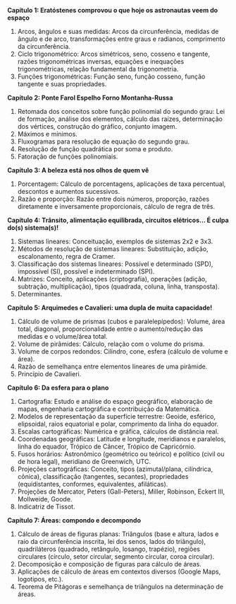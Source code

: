 **Capítulo 1: Eratóstenes comprovou o que hoje os astronautas veem do espaço**
1. Arcos, ângulos e suas medidas: Arcos da circunferência, medidas de ângulo e de arco, transformações entre graus e radianos, comprimento da circunferência.
2. Ciclo trigonométrico: Arcos simétricos, seno, cosseno e tangente, razões trigonométricas inversas, equações e inequações trigonométricas, relação fundamental da trigonometria.
3. Funções trigonométricas: Função seno, função cosseno, função tangente e suas propriedades.

**Capítulo 2: Ponte Farol Espelho Forno Montanha-Russa**
1. Retomada dos conceitos sobre função polinomial do segundo grau: Lei de formação, análise dos elementos, cálculo das raízes, determinação dos vértices, construção do gráfico, conjunto imagem.
2. Máximos e mínimos.
3. Fluxogramas para resolução de equação do segundo grau.
4. Resolução de função quadrática por soma e produto.
5. Fatoração de funções polinomiais.

**Capítulo 3: A beleza está nos olhos de quem vê**
1. Porcentagem: Cálculo de porcentagens, aplicações de taxa percentual, descontos e aumentos sucessivos.
2. Razão e proporção: Razão entre dois números, proporção, razões diretamente e inversamente proporcionais, cálculo de regra de três.

**Capítulo 4: Trânsito, alimentação equilibrada, circuitos elétricos... É culpa do(s) sistema(s)!**
1. Sistemas lineares: Conceituação, exemplos de sistemas 2x2 e 3x3.
2. Métodos de resolução de sistemas lineares: Substituição, adição, escalonamento, regra de Cramer.
3. Classificação dos sistemas lineares: Possível e determinado (SPD), impossível (SI), possível e indeterminado (SPI).
4. Matrizes: Conceito, aplicações (criptografia), operações (adição, subtração, multiplicação), tipos (quadrada, coluna, linha, transposta).
5. Determinantes.

**Capítulo 5: Arquimedes e Cavalieri: uma dupla de muita capacidade!**
1. Cálculo de volume de prismas (cubos e paralelepípedos): Volume, área total, diagonal, proporcionalidade entre o aumento/redução das medidas e o volume/área total.
2. Volume de pirâmides: Cálculo, relação com o volume do prisma.
3. Volume de corpos redondos: Cilindro, cone, esfera (cálculo de volume e área).
4. Razão de semelhança entre elementos lineares de uma pirâmide.
5. Princípio de Cavalieri.

**Capítulo 6: Da esfera para o plano**
1. Cartografia: Estudo e análise do espaço geográfico, elaboração de mapas, engenharia cartográfica e contribuição da Matemática.
2. Modelos de representação da superfície terrestre: Geoide, esférico, elipsoidal, raios equatorial e polar, comprimento da linha do equador.
3. Escalas cartográficas: Numérica e gráfica, cálculos de distância real.
4. Coordenadas geográficas: Latitude e longitude, meridianos e paralelos, linha do equador, Trópico de Câncer, Trópico de Capricórnio.
5. Fusos horários: Astronômico (geométrico ou teórico) e político (civil ou de hora legal), meridiano de Greenwich, UTC.
6. Projeções cartográficas: Conceito, tipos (azimutal/plana, cilíndrica, cônica), classificação (tangentes, secantes), propriedades (equidistantes, conformes, equivalentes, afiláticas).
7. Projeções de Mercator, Peters (Gall-Peters), Miller, Robinson, Eckert III, Mollweide, Goode.
8. Indicatriz de Tissot.

**Capítulo 7: Áreas: compondo e decompondo**
1. Cálculo de áreas de figuras planas: Triângulos (base e altura, lados e raio da circunferência inscrita, lei dos senos, lados do triângulo), quadriláteros (quadrado, retângulo, losango, trapézio), regiões circulares (círculo, setor circular, segmento circular, coroa circular).
2. Decomposição e composição de figuras para cálculo de áreas.
3. Aplicações de cálculo de áreas em contextos diversos (Google Maps, logotipos, etc.).
4. Teorema de Pitágoras e semelhança de triângulos na determinação de áreas.